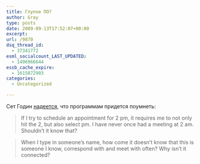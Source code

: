 ```yaml
---
title: Глупое ПО?
author: Gray
type: posts
date: 2009-09-13T17:52:07+00:00
excerpt:
url: /9870
dsq_thread_id:
  - 37341772
esml_socialcount_LAST_UPDATED:
  - 1496966644
essb_cache_expire:
  - 1615872903
categories:
  - Uncategorized

---
```








<p style="clear: both">
  Сет Годин <a href="http://sethgodin.typepad.com/seths_blog/2009/09/the-end-of-dumb-software.html" target="_blank">надеется</a>, что программам придется поумнеть:
</p>

<blockquote style="clear: both">
  <p>
    If I try to schedule an appointment for 2 pm, it requires me to not only hit the 2, but also select pm. I have never once had a meeting at 2 am. Shouldn&#8217;t it know that?
  </p>
</blockquote>

<blockquote style="clear: both">
  <p>
    When I type in someone&#8217;s name, how come it doesn&#8217;t know that this is someone I know, correspond with and meet with often? Why isn&#8217;t it connected?
  </p>
</blockquote>